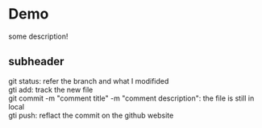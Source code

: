 # Demo

some description!

## subheader

git status: refer the branch and what I modifided  
gti add: track the new file  
git commit -m "comment title" -m "comment description": the file is still in local  
gti push: reflact the commit on the github website  

